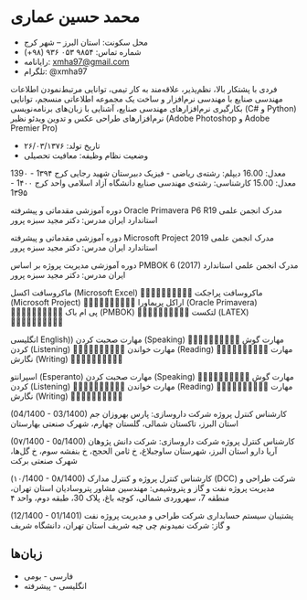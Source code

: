# محمد حسین عماری
* محل سکونت:	استان البرز – شهر کرج
* شماره تماس:	۹۸۵۴ ۰۵۳ ۹۳۶ (۹۸+)
* رایانامه:	xmha97@gmail.com
* تلگرام:	@xmha97

فردی با پشتکار بالا، نظم‌پذیر، علاقه‌مند به کار تیمی، توانایی مرتبط‌نمودن اطلاعات مهندسی صنایع با مهندسی نرم‌افزار و ساخت یک مجموعه اطلاعاتی منسجم، توانایی بکارگیری نرم‌افزارهای مهندسی صنایع، آشنایی با زبان‌های برنامه‌نویسی (C# و Python) نرم‌افزارهای طراحی عکس و تدوین ویدئو نظیر (Adobe Photoshop و Adobe Premier Pro)
* تاریخ تولد: ۲۶/۰۳/۱۳۷۶
* وضعیت نظام وظیفه: معافیت تحصیلی

معدل: 16.00	دیپلم: رشته‌ی ریاضی - فیزیک
دبیرستان شهید رجایی کرج	1۳۹۴ - 139۰
معدل: 15.00	کارشناسی: رشته‌ی مهندسی صنایع
دانشگاه آزاد اسلامی واحد کرج	1۴۰۰ - 1۳9۵

دوره آموزشی مقدماتی و پیشرفته Oracle Primavera P6 R19
مدرک انجمن علمی استاندارد ایران
مدرس: دکتر مجید سبزه پرور

دوره آموزشی مقدماتی و پیشرفته Microsoft Project 2019
مدرک انجمن علمی استاندارد ایران
مدرس: دکتر مجید سبزه پرور

دوره آموزشی مدیریت پروژه بر اساس PMBOK 6 (2017)
مدرک انجمن علمی استاندارد ایران
مدرس: دکتر مجید سبزه پرور

ماکروسافت اکسل (Microsoft Excel)					
ماکروسافت پراجکت (Microsoft Project)					
اراکل پریماورا (Oracle Primavera)					
پی ام باک (PMBOK)					
لتکست (LATEX)					

انگلیسی English))
مهارت صحبت کردن (Speaking)					
مهارت گوش کردن (Listening)					
مهارت خواندن (Reading)					
مهارت نگارش (Writing)					

اسپرانتو (Esperanto) 
مهارت صحبت کردن (Speaking)					
مهارت گوش کردن (Listening)					
مهارت خواندن (Reading)					
مهارت نگارش (Writing)					

(04/1400 - 03/1400)	کارشناس کنترل پروژه
شرکت داروسازی: پارس بهروزان جم
استان البرز، تاکستان شمالی، گلستان چهارم، شهرک صنعتی بهارستان

(0۷/1400 - 0۵/1400)	کارشناس کنترل پروژه
شرکت داروسازی: شرکت دانش پژوهان آریا دارو
استان البرز، شهرستان ساوجبلاغ، خ ثامن الحجج، خ بنفشه سوم، خ گل‌ها، شهرک صنعتی برکت

(۱۰/1400 - 0۸/1400)	کارشناس کنترل پروژه و کنترل مدارک (DCC)
شرکت طراحی و مدیریت پروژه نفت و گاز و پتروشیمی: مهندسین مشاور پتروسادیان
استان تهران، منطقه 7، سهروردی شمالی، کوچه باغ، پلاک 30، طبقه دوم، واحد ۴

(12/1400 - 01/1401)	پشتیبان سیستم حسابداری
شرکت طراحی و مدیریت پروژه نفت و گاز: شرکت نمیدونم چی چیه شریف
استان تهران، دانشگاه شریف


## زبان‌ها

* فارسی - بومی
* انگلیسی - پیشرفته
